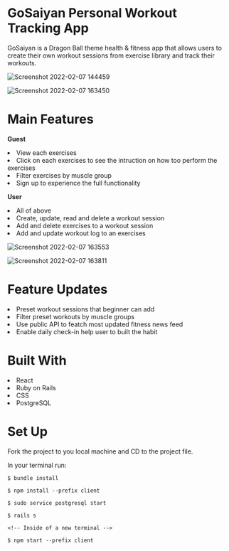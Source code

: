 # GoSaiyan Personal Workout Tracking App

GoSaiyan is a Dragon Ball theme health & fitness app that allows users to create their own workout sessions from exercise library and track their workouts.

![Screenshot 2022-02-07 144459](https://user-images.githubusercontent.com/87879455/152869208-0308bee5-f9ca-4203-9c01-ba06a5b7f78d.png)

![Screenshot 2022-02-07 163450](https://user-images.githubusercontent.com/87879455/152884151-05e65a3c-df85-4322-bb19-39bac71579c6.png)


# Main Features

<strong>Guest</strong>
<br/>


<li>View each exercises
<br/>
 <li>Click on each exercises to see the intruction on how too perform the exercises
<br/>
 <li>Filter exercises by muscle group
<br/>
 <li>Sign up to experience the full functionality
<br/>

<strong>User</strong>

<li>All of above
<br/>
<li>Create, update, read and delete a workout session
<br/>
<li>Add and delete exercises to a workout session
<br/>
<li>Add and update workout log to an exercises
 
 ![Screenshot 2022-02-07 163553](https://user-images.githubusercontent.com/87879455/152884172-1a9104b0-653a-4cd6-aaa8-542096c1fdaa.png)
 
 ![Screenshot 2022-02-07 163811](https://user-images.githubusercontent.com/87879455/152884177-f0b57ca9-ea8a-4d4e-9190-9b02edb8efc4.png)
 
# Feature Updates
  
 <li>Preset workout sessions that beginner can add
 <br/>
 <li>Filter preset workouts by muscle groups
 <br/>
 <li>Use public API to featch most updated fitness news feed
 <br/>
 <li>Enable daily check-in help user to built the habit
   
# Built With
   
  <li>React
  <li>Ruby on Rails
  <li>CSS
  <li>PostgreSQL
    
 # Set Up
 
  Fork the project to you local machine and CD to the project file.
  
  In your terminal run:

`$ bundle install`
    
`$ npm install --prefix client`
 
`$ sudo service postgresql start`
    
`$ rails s`
    
`<!-- Inside of a new terminal -->`
    
`$ npm start --prefix client`
